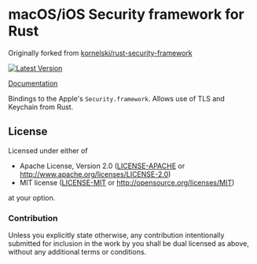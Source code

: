 # macOS/iOS Security framework for Rust

Originally forked from [kornelski/rust-security-framework](https://github.com/kornelski/rust-security-framework)

[![Latest Version](https://img.shields.io/crates/v/security-framework.svg)](https://lib.rs/crates/apple_security)

[Documentation](https://docs.rs/apple_security)

Bindings to the Apple's `Security.framework`. Allows use of TLS and Keychain from Rust.

## License

Licensed under either of
 * Apache License, Version 2.0 ([LICENSE-APACHE](LICENSE-APACHE) or http://www.apache.org/licenses/LICENSE-2.0)
 * MIT license ([LICENSE-MIT](LICENSE-MIT) or http://opensource.org/licenses/MIT)

at your option.

### Contribution

Unless you explicitly state otherwise, any contribution intentionally submitted
for inclusion in the work by you shall be dual licensed as above, without any
additional terms or conditions.

